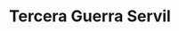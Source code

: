 ﻿---
title: "Tercera Guerra Servil"
permalink: periodes_558.html
layout: periode
dataInici: -73
dataFi: -71
sidebar: periodes
pares:
  - id: 8
    title: "República romana"
    dataInici: "(-509)"
    dataFi: "(-27)"

fills:
jocsPrincipals:
jocsEscenaris:
jocsEpoca:
  - title: "Spartacus Imperator"
    bggId: 75890
    escenari: "Spartacus"

jocsEpocaEscenaris:
---
